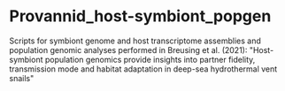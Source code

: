 # Provannid_host-symbiont_popgen

Scripts for symbiont genome and host transcriptome assemblies and population genomic analyses performed in Breusing et al. (2021): "Host-symbiont population genomics provide insights into partner fidelity, transmission mode and habitat adaptation in deep-sea hydrothermal vent snails" 

